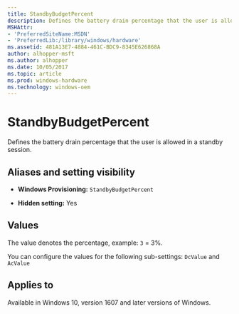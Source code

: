 ```yaml
---
title: StandbyBudgetPercent
description: Defines the battery drain percentage that the user is allowed in a standby session.
MSHAttr:
- 'PreferredSiteName:MSDN'
- 'PreferredLib:/library/windows/hardware'
ms.assetid: 481A13E7-4884-461C-BDC9-8345E626868A
author: alhopper-msft
ms.author: alhopper
ms.date: 10/05/2017
ms.topic: article
ms.prod: windows-hardware
ms.technology: windows-oem
---
```


# StandbyBudgetPercent


Defines the battery drain percentage that the user is allowed in a standby session.

## <span id="Aliases_and_setting_visibility"></span><span id="aliases_and_setting_visibility"></span><span id="ALIASES_AND_SETTING_VISIBILITY"></span>Aliases and setting visibility


-   **Windows Provisioning:** `StandbyBudgetPercent`

-   **Hidden setting:** Yes

## <span id="Values"></span><span id="values"></span><span id="VALUES"></span>Values


The value denotes the percentage, example: `3` = 3%. 

You can configure the values for the following sub-settings: `DcValue` and `AcValue`

## <span id="Applies_to"></span><span id="applies_to"></span><span id="APPLIES_TO"></span>Applies to


Available in Windows 10, version 1607 and later versions of Windows.
